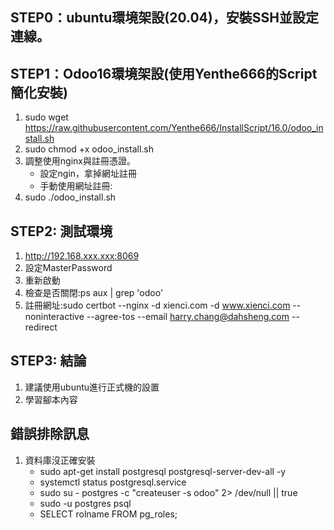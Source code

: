 ## STEP0：ubuntu環境架設(20.04)，安裝SSH並設定連線。
## STEP1：Odoo16環境架設(使用Yenthe666的Script簡化安裝)
1. sudo wget https://raw.githubusercontent.com/Yenthe666/InstallScript/16.0/odoo_install.sh
2. sudo chmod +x odoo_install.sh
3. 調整使用nginx與註冊憑證。
   + 設定ngin，拿掉網址註冊
   + 手動使用網址註冊:
4. sudo ./odoo_install.sh

## STEP2: 測試環境
1. http://192.168.xxx.xxx:8069
2. 設定MasterPassword
3. 重新啟動
4. 檢查是否關閉:ps aux  | grep 'odoo'
5. 註冊網址:sudo certbot --nginx -d xienci.com -d www.xienci.com --noninteractive --agree-tos --email harry.chang@dahsheng.com --redirect

## STEP3: 結論
1. 建議使用ubuntu進行正式機的設置
2. 學習腳本內容


## 錯誤排除訊息
1. 資料庫沒正確安裝
   + sudo apt-get install postgresql postgresql-server-dev-all -y
   + systemctl status postgresql.service
   + sudo su - postgres -c "createuser -s  odoo" 2> /dev/null || true
   + sudo -u postgres psql
   + SELECT rolname FROM pg_roles;
